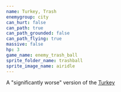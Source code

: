 ```yaml
---
name: Turkey, Trash
enemygroup: city
can_hurt: false
can_path: true
can_path_grounded: false
can_path_flying: true
massive: false
hp: 3
game_name: enemy_trash_ball
sprite_folder_name: trashball
sprite_image_name: airidle
---
```


A "significantly worse" version of the [Turkey](#enemy-turkey)
